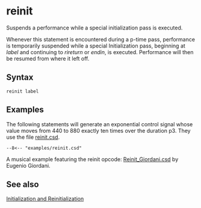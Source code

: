 <!--
id:reinit
category:Instrument Control:Initialization and Reinitialization
-->
# reinit
Suspends a performance while a special initialization pass is executed.

Whenever this statement is encountered during a p-time pass, performance is temporarily suspended while a special Initialization pass, beginning at _label_ and continuing to _rireturn_ or _endin_, is executed. Performance will then be resumed from where it left off.

## Syntax
``` csound-orc
reinit label
```

## Examples

The following statements will generate an exponential control signal whose value moves from 440 to 880 exactly ten times over the duration p3. They use the file [reinit.csd](../../examples/reinit.csd).

``` csound-csd title="Example of the reinit opcode." linenums="1"
--8<-- "examples/reinit.csd"
```

A musical example featuring the reinit opcode: [Reinit_Giordani.csd](../../examples/musical/Reinit_Giordani.csd) by Eugenio Giordani.

## See also

[Initialization and Reinitialization](../../control/reinitn)
